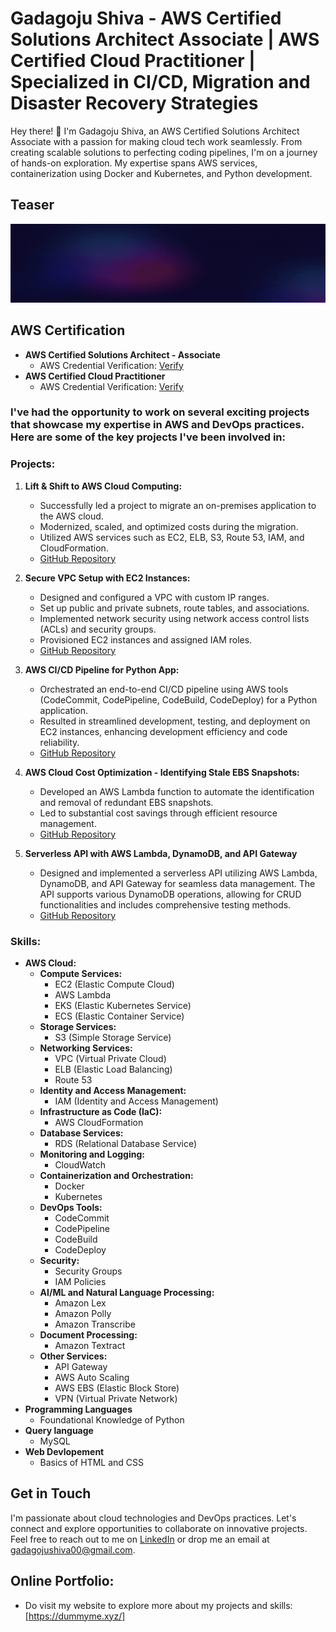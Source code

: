 # Gadagoju Shiva - AWS Certified Solutions Architect Associate | AWS Certified Cloud Practitioner | Specialized in CI/CD, Migration and Disaster Recovery Strategies

Hey there! 👋 I'm Gadagoju Shiva, an AWS Certified Solutions Architect Associate with a passion for making cloud tech work seamlessly. From creating scalable solutions to perfecting coding pipelines, I'm on a journey of hands-on exploration. My expertise spans AWS services, containerization using Docker and Kubernetes, and Python development.
## Teaser
![Teaser](./teaser.gif)
## AWS Certification

- **AWS Certified Solutions Architect - Associate**
  - AWS Credential Verification: [Verify](https://www.credly.com/badges/015ecab6-7110-4eb8-a07a-ef88d61bdfbc/public_url)
- **AWS Certified Cloud Practitioner**
  - AWS Credential Verification: [Verify](https://www.credly.com/badges/247ced3f-9c92-433c-92aa-c8895eb59d5f/public_url)

### I've had the opportunity to work on several exciting projects that showcase my expertise in AWS and DevOps practices. Here are some of the key projects I've been involved in:

### Projects:

1. **Lift & Shift to AWS Cloud Computing:**
   - Successfully led a project to migrate an on-premises application to the AWS cloud.
   - Modernized, scaled, and optimized costs during the migration.
   - Utilized AWS services such as EC2, ELB, S3, Route 53, IAM, and CloudFormation.
   - [GitHub Repository](https://github.com/GadagojuShiva/aws-projects/tree/main/AWS-LIFT-AND-SHIFT-PROJECT)

2. **Secure VPC Setup with EC2 Instances:**
   - Designed and configured a VPC with custom IP ranges.
   - Set up public and private subnets, route tables, and associations.
   - Implemented network security using network access control lists (ACLs) and security groups.
   - Provisioned EC2 instances and assigned IAM roles.
   - [GitHub Repository](https://github.com/GadagojuShiva/aws-projects/tree/main/AWS_VPC_with_servers_in_private_subnets_NAT)
  
3. **AWS CI/CD Pipeline for Python App:**
   - Orchestrated an end-to-end CI/CD pipeline using AWS tools (CodeCommit, CodePipeline, CodeBuild, CodeDeploy) for a Python application.
   - Resulted in streamlined development, testing, and deployment on EC2 instances, enhancing development efficiency and code reliability.
   - [GitHub Repository](https://github.com/GadagojuShiva/aws-projects/tree/main/AWS-End-To-End-CICD-Projects)

4. **AWS Cloud Cost Optimization - Identifying Stale EBS Snapshots:**
   - Developed an AWS Lambda function to automate the identification and removal of redundant EBS snapshots.
   - Led to substantial cost savings through efficient resource management.
   - [GitHub Repository](https://github.com/GadagojuShiva/aws-projects/tree/main/AWS_Cloud_Cost_Optimization_using_lambda_functions)
    
5. **Serverless API with AWS Lambda, DynamoDB, and API Gateway**
   - Designed and implemented a serverless API utilizing AWS Lambda, DynamoDB, and API Gateway for seamless data management. The API supports         various DynamoDB operations, allowing for CRUD functionalities and includes comprehensive testing methods.
   - [GitHub Repository](https://github.com/GadagojuShiva/aws-serverless-dynamodb-api)

### Skills:

- **AWS Cloud:**
  - **Compute Services:**
      - EC2 (Elastic Compute Cloud)
      - AWS Lambda
      - EKS (Elastic Kubernetes Service)
      - ECS (Elastic Container Service)
  - **Storage Services:**
      - S3 (Simple Storage Service)
  - **Networking Services:**
      - VPC (Virtual Private Cloud)
      - ELB (Elastic Load Balancing)
      - Route 53
  - **Identity and Access Management:**
      - IAM (Identity and Access Management)
  - **Infrastructure as Code (IaC):**
      - AWS CloudFormation
  - **Database Services:**
      - RDS (Relational Database Service)
  - **Monitoring and Logging:**
      - CloudWatch
  - **Containerization and Orchestration:**
      - Docker
      - Kubernetes
  - **DevOps Tools:**
      - CodeCommit
      - CodePipeline
      - CodeBuild
      - CodeDeploy
  - **Security:**
      - Security Groups
      - IAM Policies
  - **AI/ML and Natural Language Processing:**
      - Amazon Lex
      - Amazon Polly
      - Amazon Transcribe
  - **Document Processing:**
      - Amazon Textract
  - **Other Services:**
      - API Gateway
      - AWS Auto Scaling
      - AWS EBS (Elastic Block Store)
      - VPN (Virtual Private Network)
- **Programming Languages**
  - Foundational Knowledge of Python
- **Query language**
  - MySQL
- **Web Devlopement**
  - Basics of HTML and CSS  
## Get in Touch

I'm passionate about cloud technologies and DevOps practices. Let's connect and explore opportunities to collaborate on innovative projects. Feel free to reach out to me on [LinkedIn](https://www.linkedin.com/in/shiva-gadagoju/) or drop me an email at gadagojushiva00@gmail.com.

## Online Portfolio:
  - Do visit my website to explore more about my projects and skills: [https://dummyme.xyz/]

